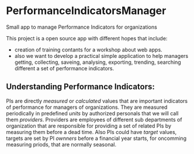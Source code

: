 # PerformanceIndicatorsManager
Small app to manage Performance Indicators for organizations 

This project is a open source app with different hopes that include: 
  - creation of training contants for a workshop about web apps. 
  - also we want to develop a practical simple application to help managers getting, collecting, saveing, analysing, exporting, trending, searching different a set of performance indicators.
  
## Understanding Performance Indicators:
  PIs are directly *measured* or *calculated* values that are important indicators of performance for managers of organizations. They are measured periodically in predefined *units* by authorized personals that we will call them *providers*. Providers are employees of different sub departments of organization that are responsible for providing a set of related PIs by measuring them before a dead time. Also PIs could have *target* values, targets are set by PI *ownners* before a financial year starts, for oncomming measuring priods, that are normally seasonal.
